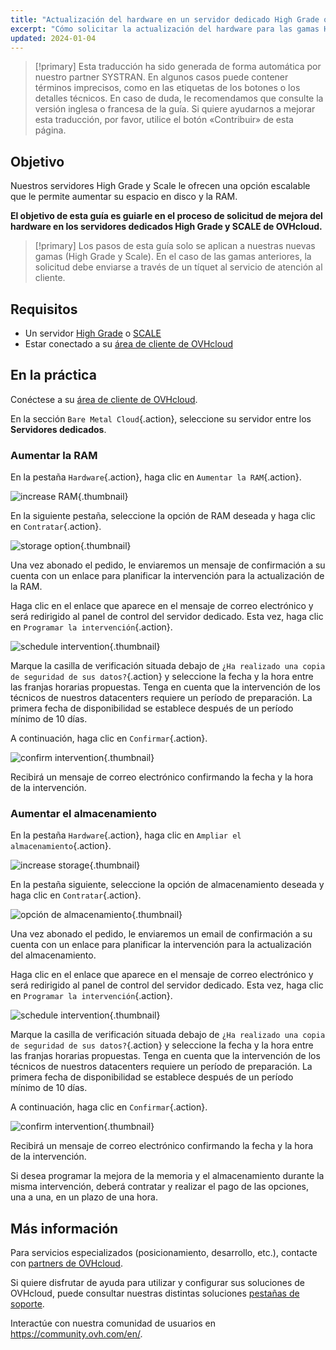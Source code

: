 ```yaml
---
title: "Actualización del hardware en un servidor dedicado High Grade o Scale"
excerpt: "Cómo solicitar la actualización del hardware para las gamas High Grade y SCALE desde el área de cliente"
updated: 2024-01-04
---
```


> [!primary]
> Esta traducción ha sido generada de forma automática por nuestro partner SYSTRAN. En algunos casos puede contener términos imprecisos, como en las etiquetas de los botones o los detalles técnicos. En caso de duda, le recomendamos que consulte la versión inglesa o francesa de la guía. Si quiere ayudarnos a mejorar esta traducción, por favor, utilice el botón «Contribuir» de esta página.

## Objetivo

Nuestros servidores High Grade y Scale le ofrecen una opción escalable que le permite aumentar su espacio en disco y la RAM.

**El objetivo de esta guía es guiarle en el proceso de solicitud de mejora del hardware en los servidores dedicados High Grade y SCALE de OVHcloud.**

> [!primary]
> Los pasos de esta guía solo se aplican a nuestras nuevas gamas (High Grade y Scale). En el caso de las gamas anteriores, la solicitud debe enviarse a través de un tíquet al servicio de atención al cliente.

## Requisitos

- Un servidor [High Grade](https://www.ovhcloud.com/es-es/bare-metal/high-grade/) o [SCALE](https://www.ovhcloud.com/es-es/bare-metal/scale/)
- Estar conectado a su [área de cliente de OVHcloud](/links/manager)

## En la práctica

Conéctese a su [área de cliente de OVHcloud](/links/manager).

En la sección `Bare Metal Cloud`{.action}, seleccione su servidor entre los **Servidores dedicados**.

### Aumentar la RAM

En la pestaña `Hardware`{.action}, haga clic en `Aumentar la RAM`{.action}.

![increase RAM](images/increaseram.png){.thumbnail}

En la siguiente pestaña, seleccione la opción de RAM deseada y haga clic en `Contratar`{.action}.

![storage option](images/selectram.png){.thumbnail}

Una vez abonado el pedido, le enviaremos un mensaje de confirmación a su cuenta con un enlace para planificar la intervención para la actualización de la RAM.

Haga clic en el enlace que aparece en el mensaje de correo electrónico y será redirigido al panel de control del servidor dedicado. Esta vez, haga clic en `Programar la intervención`{.action}.

![schedule intervention](images/ramintervention.png){.thumbnail}

Marque la casilla de verificación situada debajo de `¿Ha realizado una copia de seguridad de sus datos?`{.action} y seleccione la fecha y la hora entre las franjas horarias propuestas. Tenga en cuenta que la intervención de los técnicos de nuestros datacenters requiere un período de preparación. La primera fecha de disponibilidad se establece después de un período mínimo de 10 días.

A continuación, haga clic en `Confirmar`{.action}.

![confirm intervention](images/ramconfirm.png){.thumbnail}

Recibirá un mensaje de correo electrónico confirmando la fecha y la hora de la intervención.

### Aumentar el almacenamiento

En la pestaña `Hardware`{.action}, haga clic en `Ampliar el almacenamiento`{.action}.

![increase storage](images/increasestorage.png){.thumbnail}

En la pestaña siguiente, seleccione la opción de almacenamiento deseada y haga clic en `Contratar`{.action}.

![opción de almacenamiento](images/selectstorage.png){.thumbnail}

Una vez abonado el pedido, le enviaremos un email de confirmación a su cuenta con un enlace para planificar la intervención para la actualización del almacenamiento.

Haga clic en el enlace que aparece en el mensaje de correo electrónico y será redirigido al panel de control del servidor dedicado. Esta vez, haga clic en `Programar la intervención`{.action}.

![schedule intervention](images/storageintervention.png){.thumbnail}

Marque la casilla de verificación situada debajo de `¿Ha realizado una copia de seguridad de sus datos?`{.action} y seleccione la fecha y la hora entre las franjas horarias propuestas. Tenga en cuenta que la intervención de los técnicos de nuestros datacenters requiere un período de preparación. La primera fecha de disponibilidad se establece después de un período mínimo de 10 días.

A continuación, haga clic en `Confirmar`{.action}.

![confirm intervention](images/confirmintervention.png){.thumbnail}

Recibirá un mensaje de correo electrónico confirmando la fecha y la hora de la intervención.

Si desea programar la mejora de la memoria y el almacenamiento durante la misma intervención, deberá contratar y realizar el pago de las opciones, una a una, en un plazo de una hora.

## Más información <a name="go-further"></a>
 
Para servicios especializados (posicionamiento, desarrollo, etc.), contacte con [partners de OVHcloud](/links/partner).
 
Si quiere disfrutar de ayuda para utilizar y configurar sus soluciones de OVHcloud, puede consultar nuestras distintas soluciones [pestañas de soporte](https://www.ovhcloud.com/es-es/support-levels/).
 
Interactúe con nuestra comunidad de usuarios en <https://community.ovh.com/en/>.